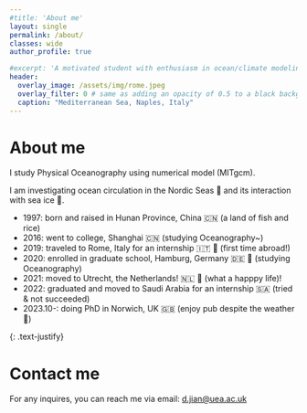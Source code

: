 ```yaml
---
#title: 'About me'
layout: single
permalink: /about/
classes: wide
author_profile: true

#excerpt: 'A motivated student with enthusiasm in ocean/climate modeling.'
header:
  overlay_image: /assets/img/rome.jpeg
  overlay_filter: 0 # same as adding an opacity of 0.5 to a black background
  caption: "Mediterranean Sea, Naples, Italy"
---
```

# About me
I study Physical Oceanography using numerical model (MITgcm).

I am investigating ocean circulation in the Nordic Seas 🌊 and its interaction with sea ice 🧊.


- 1997: born and raised in Hunan Province, China 🇨🇳 (a land of fish and rice)
- 2016: went to college, Shanghai 🇨🇳 (studying Oceanography~) 
- 2019: traveled to Rome, Italy for an internship 🇮🇹 🤌 (first time abroad!)
- 2020: enrolled in graduate school, Hamburg, Germany 🇩🇪 🥨 (studying Oceanography)
- 2021: moved to Utrecht, the Netherlands! 🇳🇱 🌷 (what a happpy life)!
- 2022: graduated and moved to Saudi Arabia for an internship 🇸🇦 (tried & not succeeded) 
- 2023.10-: doing PhD in Norwich, UK 🇬🇧 (enjoy pub despite the weather 🍻) 

{: .text-justify}
# Contact me
For any inquires, you can reach me via email: <d.jian@uea.ac.uk>



